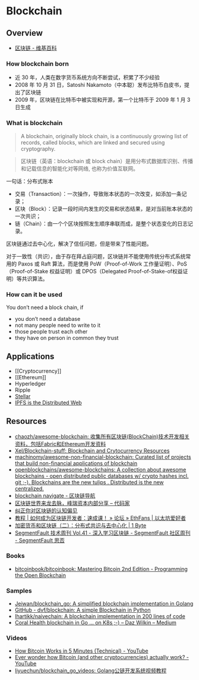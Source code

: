 # Blockchain

## Overview

- [区块链 - 维基百科](https://zh.wikipedia.org/wiki/%E5%8C%BA%E5%9D%97%E9%93%BE)

### How blockchain born

- 近 30 年，人类在数字货币系统方向不断尝试，积累了不少经验
- 2008 年 10 月 31 日，Satoshi Nakamoto（中本聪）发布比特币白皮书，提出了区块链
- 2009 年，区块链在比特币中被实现和开源，第一个比特币于 2009 年 1 月 3 日生成

### What is blockchain

> A blockchain, originally block chain, is a continuously growing list of records, called blocks, which are linked and secured using cryptography.

> 区块链（英语：blockchain 或 block chain）是用分布式数据库识别、传播和记载信息的智能化对等网络, 也称为价值互联网。

一句话：分布式账本

- 交易（Transaction）：一次操作，导致账本状态的一次改变，如添加一条记录；
- 区块（Block）：记录一段时间内发生的交易和状态结果，是对当前账本状态的一次共识；
- 链（Chain）：由一个个区块按照发生顺序串联而成，是整个状态变化的日志记录。

区块链通过去中心化，解决了信任问题，但是带来了性能问题。

对于一致性（共识），由于存在拜占庭问题，区块链并不能使用传统分布式系统常用的 Paxos 或 Raft 算法，而是使用 PoW（Proof-of-Work 工作量证明）、PoS（Proof-of-Stake 权益证明）或 DPOS（Delegated Proof-of-Stake-of权益证明）等共识算法。

### How can it be used

You don’t need a block chain, if

- you don’t need a database
- not many people need to write to it
- those people trust each other
- they have on person in common they trust

## Applications

- [[Cryptocurrency]]
- [[Ethereum]]
- Hyperledger
- Ripple
- [Stellar](https://www.stellar.org/)
- [IPFS is the Distributed Web](https://ipfs.io/)

## Resources

- [chaozh/awesome-blockchain: 收集所有区块链(BlockChain)技术开发相关资料，包括Fabric和Ethereum开发资料](https://github.com/chaozh/awesome-blockchain)
- [Xel/Blockchain-stuff: Blockchain and Crytocurrency Resources](https://github.com/Xel/Blockchain-stuff)
- [machinomy/awesome-non-financial-blockchain: Curated list of projects that build non-financial applications of blockchain](https://github.com/machinomy/awesome-non-financial-blockchain)
- [openblockchains/awesome-blockchains: A collection about awesome blockchains - open distributed public databases w/ crypto hashes incl. git ;-). Blockchains are the new tulips . Distributed is the new centralized.](https://github.com/openblockchains/awesome-blockchains)
- [blockchain navigate - 区块链导航](https://icepy.me/blockchain-navigate/)
- [区块链世界来龙去脉，峰瑞资本内部分享 – 代码家](https://daimajia.com/2018/02/10/blockchain-share-in-freesfund)
- [纠正你对区块链的认知偏见](https://mp.weixin.qq.com/s/Q9ZRHbRI5lkqAn1NLkDzXg)
- [教程 | 如何成为区块链开发者：速成课！ » 论坛 » EthFans | 以太坊爱好者](http://ethfans.org/posts/blockchain-developer-crash-course)
- [加密货币和区块链（二）：分布式共识与去中心化 | 1 Byte](https://1byte.io/cryptocurrencies-and-blockchains-consensus-and-decentralization/)
- [SegmentFault 技术周刊 Vol.41 - 深入学习区块链 - SegmentFault 社区周刊 - SegmentFault 思否](https://segmentfault.com/a/1190000012894266)

### Books

- [bitcoinbook/bitcoinbook: Mastering Bitcoin 2nd Edition - Programming the Open Blockchain](https://github.com/bitcoinbook/bitcoinbook)

### Samples

- [Jeiwan/blockchain_go: A simplified blockchain implementation in Golang](https://github.com/Jeiwan/blockchain_go)
- [GitHub - dvf/blockchain: A simple Blockchain in Python](https://github.com/dvf/blockchain)
- [lhartikk/naivechain: A blockchain implementation in 200 lines of code](https://github.com/lhartikk/naivechain)
- [Coral Health blockchain in Go … on K8s ;-) – Daz Wilkin – Medium](https://medium.com/@DazWilkin/coral-health-blockchain-in-go-on-k8s-c7700e1670b7)

### Videos

- [How Bitcoin Works in 5 Minutes (Technical) - YouTube](https://www.youtube.com/watch?v=l9jOJk30eQs)
- [Ever wonder how Bitcoin (and other cryptocurrencies) actually work? - YouTube](https://www.youtube.com/watch?v=bBC-nXj3Ng4)
- [liyuechun/blockchain_go_videos: Golang公链开发系统视频教程](https://github.com/liyuechun/blockchain_go_videos)
